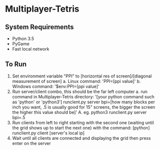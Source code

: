 # Multiplayer-Tetris

## System Requirements
* Python 3.5
* PyGame
* Fast local network
 
## To Run
1. Set environment variable "PPI" to [horizontal res of screen]/[diagonal measurement of screen]
  a. Linux command: 'PPI=[ppi value]'
  b. Windows command: '$env:PPI=[ppi value]'
2. Run server/client combo, this should be the far left computer
  a. run command in Multiplayer-Tetris directory: '[your python command such as 'python' or 'python3'] runclent.py server bpi=[how many blocks per inch you want, .5 is usually good for 15" screens, the bigger the screen the higher this value should be]'
    A. eg. python3 runclient.py server bpi=.5
3. Run clients from left to right starting with the second one (waiting until the grid shows up to start the next one) with the command: [python] runclient.py client [server's local ip]
4. Wait until all clients are connected and displaying the grid then press enter on the server
